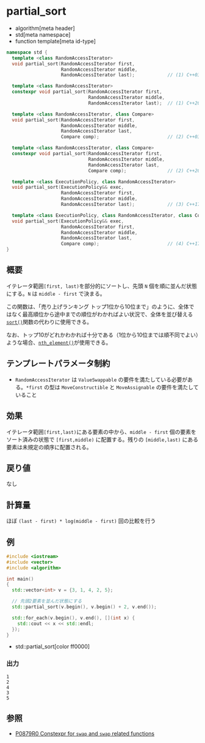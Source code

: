 # partial_sort
* algorithm[meta header]
* std[meta namespace]
* function template[meta id-type]

```cpp
namespace std {
  template <class RandomAccessIterator>
  void partial_sort(RandomAccessIterator first,
                    RandomAccessIterator middle,
                    RandomAccessIterator last);            // (1) C++03

  template <class RandomAccessIterator>
  constexpr void partial_sort(RandomAccessIterator first,
                              RandomAccessIterator middle,
                              RandomAccessIterator last);  // (1) C++20

  template <class RandomAccessIterator, class Compare>
  void partial_sort(RandomAccessIterator first,
                    RandomAccessIterator middle,
                    RandomAccessIterator last,
                    Compare comp);                         // (2) C++03

  template <class RandomAccessIterator, class Compare>
  constexpr void partial_sort(RandomAccessIterator first,
                              RandomAccessIterator middle,
                              RandomAccessIterator last,
                              Compare comp);               // (2) C++20

  template <class ExecutionPolicy, class RandomAccessIterator>
  void partial_sort(ExecutionPolicy&& exec,
                    RandomAccessIterator first,
                    RandomAccessIterator middle,
                    RandomAccessIterator last);            // (3) C++17

  template <class ExecutionPolicy, class RandomAccessIterator, class Compare>
  void partial_sort(ExecutionPolicy&& exec,
                    RandomAccessIterator first,
                    RandomAccessIterator middle,
                    RandomAccessIterator last,
                    Compare comp);                         // (4) C++17
}
```

## 概要
イテレータ範囲`[first, last)`を部分的にソートし、先頭 `N` 個を順に並んだ状態にする。`N` は `middle - first` で決まる。

この関数は、「売り上げランキング トップ1位から10位まで」のように、全体ではなく最高順位から途中までの順位がわかればよい状況で、全体を並び替える[`sort()`](sort.md)関数の代わりに使用できる。

なお、トップ10がどれかわかれば十分である（1位から10位までは順不同でよい）ような場合、[`nth_element()`](nth_element.md)が使用できる。


## テンプレートパラメータ制約
- `RandomAccessIterator` は `ValueSwappable` の要件を満たしている必要がある。`*first` の型は `MoveConstructible` と `MoveAssignable` の要件を満たしていること


## 効果
イテレータ範囲`[first,last)`にある要素の中から、`middle - first` 個の要素をソート済みの状態で `[first,middle)` に配置する。残りの `[middle,last)` にある要素は未規定の順序に配置される。


## 戻り値
なし


## 計算量
ほぼ `(last - first) * log(middle - first)` 回の比較を行う


## 例
```cpp example
#include <iostream>
#include <vector>
#include <algorithm>

int main()
{
  std::vector<int> v = {3, 1, 4, 2, 5};

  // 先頭2要素を並んだ状態にする
  std::partial_sort(v.begin(), v.begin() + 2, v.end());

  std::for_each(v.begin(), v.end(), [](int x) {
    std::cout << x << std::endl;
  });
}
```
* std::partial_sort[color ff0000]

### 出力
```
1
2
4
3
5
```


## 参照
- [P0879R0 Constexpr for `swap` and `swap` related functions](http://www.open-std.org/jtc1/sc22/wg21/docs/papers/2018/p0879r0.html)
